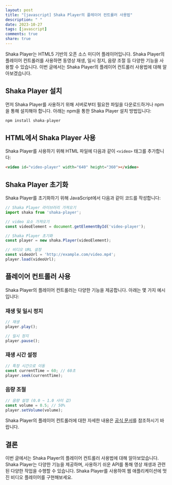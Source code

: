 ```yaml
---
layout: post
title: "[javascript] Shaka Player의 플레이어 컨트롤러 사용법"
description: " "
date: 2023-10-27
tags: [javascript]
comments: true
share: true
---
```


Shaka Player는 HTML5 기반의 오픈 소스 미디어 플레이어입니다. Shaka Player의 플레이어 컨트롤러를 사용하면 동영상 재생, 일시 정지, 음량 조절 등 다양한 기능을 사용할 수 있습니다. 이번 글에서는 Shaka Player의 플레이어 컨트롤러 사용법에 대해 알아보겠습니다.

## Shaka Player 설치

먼저 Shaka Player를 사용하기 위해 서버로부터 필요한 파일을 다운로드하거나 npm을 통해 설치해야 합니다. 아래는 npm을 통한 Shaka Player 설치 방법입니다:

```javascript
npm install shaka-player
```

## HTML에서 Shaka Player 사용

Shaka Player를 사용하기 위해 HTML 파일에 다음과 같이 `<video>` 태그를 추가합니다:

```html
<video id="video-player" width="640" height="360"></video>
```

## Shaka Player 초기화

Shaka Player를 초기화하기 위해 JavaScript에서 다음과 같이 코드를 작성합니다:

```javascript
// Shaka Player 라이브러리 가져오기
import shaka from 'shaka-player';

// video 요소 가져오기
const videoElement = document.getElementById('video-player');

// Shaka Player 초기화
const player = new shaka.Player(videoElement);

// 비디오 URL 설정
const videoUrl = 'http://example.com/video.mp4';
player.load(videoUrl);
```

## 플레이어 컨트롤러 사용

Shaka Player의 플레이어 컨트롤러는 다양한 기능을 제공합니다. 아래는 몇 가지 예시입니다:

### 재생 및 일시 정지

```javascript
// 재생
player.play();

// 일시 정지
player.pause();
```

### 재생 시간 설정

```javascript
// 특정 시간으로 이동
const currentTime = 60; // 60초
player.seek(currentTime);
```

### 음량 조절

```javascript
// 음량 설정 (0.0 ~ 1.0 사이 값)
const volume = 0.5; // 50%
player.setVolume(volume);
```

Shaka Player의 플레이어 컨트롤러에 대한 자세한 내용은 [공식 문서](https://github.com/google/shaka-player)를 참조하시기 바랍니다.

## 결론

이번 글에서는 Shaka Player의 플레이어 컨트롤러 사용법에 대해 알아보았습니다. Shaka Player는 다양한 기능을 제공하며, 사용하기 쉬운 API를 통해 영상 재생과 관련된 다양한 작업을 수행할 수 있습니다. Shaka Player를 사용하여 웹 애플리케이션에 멋진 비디오 플레이어를 구현해보세요.